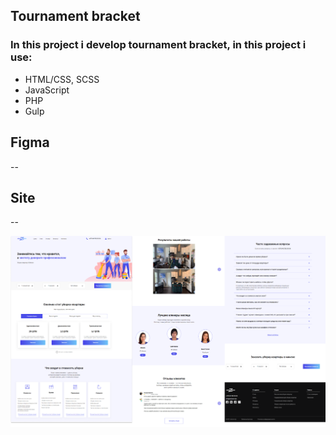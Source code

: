 ## Tournament bracket

### In this project i develop tournament bracket, in this project i use:

- HTML/CSS, SCSS
- JavaScript
- PHP
- Gulp

## Figma

--

## Site

--

![preview](/preview.png)
